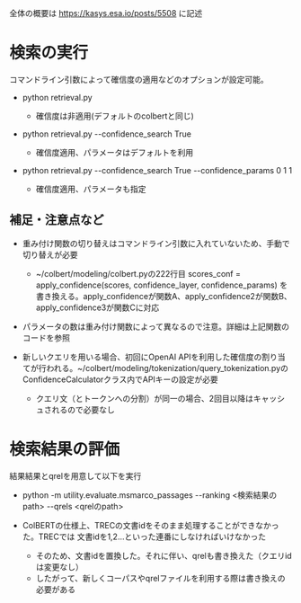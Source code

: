 全体の概要は https://kasys.esa.io/posts/5508 に記述

# 検索の実行
コマンドライン引数によって確信度の適用などのオプションが設定可能。

- python retrieval.py
    - 確信度は非適用(デフォルトのcolbertと同じ)

- python retrieval.py --confidence_search True
    - 確信度適用、パラメータはデフォルトを利用

- python retrieval.py --confidence_search True --confidence_params 0 1 1
    - 確信度適用、パラメータも指定

## 補足・注意点など
- 重み付け関数の切り替えはコマンドライン引数に入れていないため、手動で切り替えが必要
    - ~/colbert/modeling/colbert.pyの222行目
scores_conf = apply_confidence(scores, confidence_layer, confidence_params)
を書き換える。apply_confidenceが関数A、apply_confidence2が関数B、apply_confidence3が関数Cに対応

- パラメータの数は重み付け関数によって異なるので注意。詳細は上記関数のコードを参照

- 新しいクエリを用いる場合、初回にOpenAI APIを利用した確信度の割り当てが行われる。~/colbert/modeling/tokenization/query_tokenization.pyのConfidenceCalculatorクラス内でAPIキーの設定が必要
    - クエリ文（とトークンへの分割）が同一の場合、2回目以降はキャッシュされるので必要なし

# 検索結果の評価
結果結果とqrelを用意して以下を実行
- python -m utility.evaluate.msmarco_passages --ranking <検索結果のpath> --qrels <qrelのpath>

- ColBERTの仕様上、TRECの文書idをそのまま処理することができなかった。TRECでは
文書idを1,2…といった連番にしなければいけなかった
    - そのため、文書idを置換した。それに伴い、qrelも書き換えた（クエリidは変更なし）
    - したがって、新しくコーパスやqrelファイルを利用する際は書き換えの必要がある


